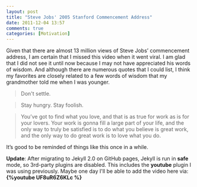 ```yaml
---
layout: post
title: "Steve Jobs' 2005 Stanford Commencement Address"
date: 2011-12-04 13:57
comments: true
categories: [Motivation]
---
```


Given that there are almost 13 million views of Steve Jobs’ commencement address, I am certain that I missed this video when it went viral. I am glad that I did not see it until now because I may not have appreciated his words of wisdom. And although there are numerous quotes that I could list, I think my favorites are closely related to a few words of wisdom that my grandmother told me when I was younger.


> Don't settle.

> Stay hungry. Stay foolish.

> You’ve got to find what you love, and that is as true for work as is for your lovers. Your work is gonna fill a large part of your life, and the only way to truly be satisfied is to do what you believe is great work, and the only way to do great work is to love what you do.

It’s good to be reminded of things like this once in a while.

**Update**: After migrating to Jekyll 2.0 on GitHub pages, Jekyll is run in **safe** mode, so 3rd-party plugins are disabled. This includes the **youtube** plugin I was using previously. Maybe one day I'll be able to add the video here via: **{%youtube UF8uR6Z6KLc %}**